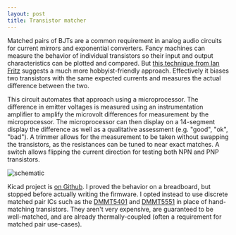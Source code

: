 ```yaml
---
layout: post
title: Transistor matcher
---
```


Matched pairs of BJTs are a common requirement in analog audio circuits for current mirrors and exponential converters. Fancy machines can measure the behavior of individual transistors so their input and output characteristics can be plotted and compared. But [this technique from Ian Fritz](/resources/reference/transistor-matching.pdf) suggests a much more hobbyist-friendly approach. Effectively it biases two transistors with the same expected currents and measures the actual difference between the two.

This circuit automates that approach using a microprocessor. The difference in emitter voltages is measured using an instrumentation amplifier to amplify the microvolt differences for measurement by the microprocessor. The microprocessor can then display on a 14-segment display the difference as well as a qualitative assessment (e.g. "good", "ok", "bad"). A trimmer allows for the measurement to be taken without swapping the transistors, as the resistances can be tuned to near exact matches. A switch allows flipping the current direction for testing both NPN and PNP transistors.

![schematic](/images/transistor-matcher-schematic.png)

Kicad project is [on Github](https://github.com/rabidaudio/synthesizer/tree/master/transistor_matcher). I proved the behavior on a breadboard, but stopped before actually writing the firmware. I opted instead to use discrete matched pair ICs such as the [DMMT5401](/resources#DMMT5401) and [DMMT5551](/resources#DMMT5551) in place of hand-matching transistors. They aren't very expensive, are guaranteed to be well-matched, and are already thermally-coupled (often a requirement for matched pair use-cases).

